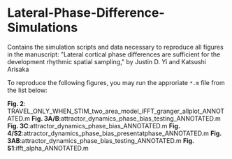 # Lateral-Phase-Difference-Simulations
Contains the simulation scripts and data necessary to reproduce all figures in the manuscript: "Lateral cortical phase differences are sufficient for the development rhythmic spatial sampling," by Justin D. Yi and  Katsushi Arisaka

To reproduce the following figures, you may run the approriate `*.m` file from the list below:

**Fig. 2**: TRAVEL_ONLY_WHEN_STIM_two_area_model_iFFT_granger_allplot_ANNOTATED.m
**Fig. 3A/B**:attractor_dynamics_phase_bias_testing_ANNOTATED.m
**Fig. 3C**:attractor_dynamics_phase_bias_ANNOTATED.m
**Fig. 4/S2**:attractor_dynamics_phase_bias_presentatphase_ANNOTATED.m
**Fig. 3AB**:attractor_dynamics_phase_bias_testing_ANNOTATED.m
**Fig. S1**:ifft_alpha_ANNOTATED.m

